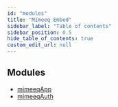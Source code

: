```yaml
---
id: "modules"
title: "Mimeeq Embed"
sidebar_label: "Table of contents"
sidebar_position: 0.5
hide_table_of_contents: true
custom_edit_url: null
---
```


## Modules

- [mimeeqApp](modules/mimeeqApp.md)
- [mimeeqAuth](modules/mimeeqAuth.md)
